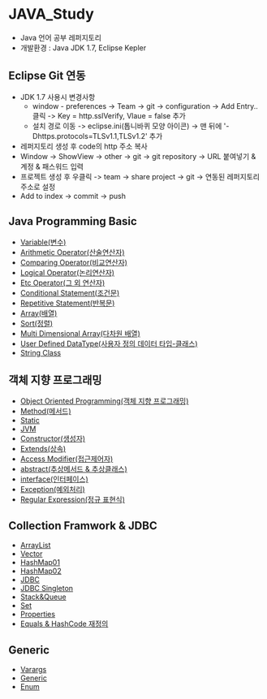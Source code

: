 # JAVA_Study

- Java 언어 공부 레퍼지토리
- 개발환경 : Java JDK 1.7, Eclipse Kepler



## Eclipse Git 연동

- JDK 1.7 사용시 변경사항
  - window - preferences -> Team -> git -> configuration -> Add Entry.. 클릭 -> Key = http.sslVerify, Vlaue = false 추가
  - 설치 경로 이동 -> eclipse.ini(톱니바퀴 모양 아이콘) -> 맨 뒤에 '-Dhttps.protocols=TLSv1.1,TLSv1.2' 추가
- 레퍼지토리 생성 후 code의 http 주소 복사
- Window -> ShowView -> other -> git -> git repository -> URL 붙여넣기 & 계정 & 패스워드 입력
- 프로젝트 생성 후 우클릭 -> team -> share project -> git -> 연동된 레퍼지토리 주소로 설정
- Add to index -> commit -> push



## Java Programming Basic

- [Variable(변수)](https://github.com/HYEONSEONG-KIM/JAVA_Study/blob/main/JavaProgramming/src/a_variable/Variable.java)
- [Arithmetic Operator(산술연산자)](https://github.com/HYEONSEONG-KIM/JAVA_Study/blob/main/JavaProgramming/src/b_operator/ArithmeticOperator.java)
- [Comparing Operator(비교연산자)](https://github.com/HYEONSEONG-KIM/JAVA_Study/blob/main/JavaProgramming/src/b_operator/ComparingOperator.java)
- [Logical Operator(논리연산자)](https://github.com/HYEONSEONG-KIM/JAVA_Study/blob/main/JavaProgramming/src/b_operator/LogicalOperator.java)
- [Etc Operator(그 외 연산자)](https://github.com/HYEONSEONG-KIM/JAVA_Study/blob/main/JavaProgramming/src/b_operator/Etc.java)
- [Conditional Statement(조건문)](https://github.com/HYEONSEONG-KIM/JAVA_Study/blob/main/JavaProgramming/src/c_statement/ConditionalStatement.java)
- [Repetitive Statement(반복문)](https://github.com/HYEONSEONG-KIM/JAVA_Study/blob/main/JavaProgramming/src/c_statement/RepetitiveStatement.java)
- [Array(배열)](https://github.com/HYEONSEONG-KIM/JAVA_Study/blob/main/JavaProgramming/src/d_array/Array.java)
- [Sort(정렬)](https://github.com/HYEONSEONG-KIM/JAVA_Study/blob/main/JavaProgramming/src/d_array/Sort.java)
- [Multi Dimensional Array(다차원 배열)](https://github.com/HYEONSEONG-KIM/JAVA_Study/blob/main/JavaProgramming/src/d_array/MultiDimensionalArray.java)
- [User Defined DataType(사용자 정의 데이터 타입-클래스)](https://github.com/HYEONSEONG-KIM/JAVA_Study/blob/main/JavaProgramming/src/e_oop/UserDefinedDataType.java)
- [String Class](https://github.com/HYEONSEONG-KIM/JAVA_Study/blob/main/JavaProgramming/src/e_oop/StringClass.java)


## 객체 지향 프로그래밍
- [Object Oriented Programming(객체 지향 프로그래밍)](https://github.com/HYEONSEONG-KIM/JAVA_Study/blob/main/JavaProgramming/src/e_oop/OOP.java)
- [Method(메서드)](https://github.com/HYEONSEONG-KIM/JAVA_Study/blob/main/JavaProgramming/src/e_oop/SampleClass.java)
- [Static](https://github.com/HYEONSEONG-KIM/JAVA_Study/blob/main/JavaProgramming/src/e_oop/Static.java)
- [JVM](https://github.com/HYEONSEONG-KIM/JAVA_Study/blob/main/JavaProgramming/src/e_oop/JVM.java)
- [Constructor(생성자)](https://github.com/HYEONSEONG-KIM/JAVA_Study/blob/main/JavaProgramming/src/e_oop/VariableInit.java)
- [Extends(상속)](https://github.com/HYEONSEONG-KIM/JAVA_Study/blob/main/JavaProgramming/src/g_oop2/SampleParent.java)
- [Access Modifier(접근제어자)](https://github.com/HYEONSEONG-KIM/JAVA_Study/blob/main/JavaProgramming/src/g_oop2/AccessModifier.java)
- [abstract(추상메서드 & 추상클래스)](https://github.com/HYEONSEONG-KIM/JAVA_Study/blob/main/JavaProgramming/src/g_oop2/SampleAbstractParent.java)
- [interface(인터페이스)](https://github.com/HYEONSEONG-KIM/JAVA_Study/blob/main/JavaProgramming/src/g_oop2/SampleInterface.java)
- [Exception(예외처리)](https://github.com/HYEONSEONG-KIM/JAVA_Study/blob/main/JavaProgramming/src/h_exception/ExceptionHanding.java)
- [Regular Expression(정규 표현식)](https://github.com/HYEONSEONG-KIM/JAVA_Study/blob/main/JavaProgramming/src/i_regex/RegularExpression.java)


## Collection Framwork & JDBC
- [ArrayList](https://github.com/HYEONSEONG-KIM/JAVA_Study/blob/main/JavaProgramming/src/j_collection/ArrayListClass.java)
- [Vector](https://github.com/HYEONSEONG-KIM/JAVA_Study/blob/main/collection%20test/src/kr/or/ddit/basic/VectorTest.java)
- [HashMap01](https://github.com/HYEONSEONG-KIM/JAVA_Study/blob/main/JavaProgramming/src/j_collection/HashMapClass.java)
- [HashMap02](https://github.com/HYEONSEONG-KIM/JAVA_Study/blob/main/collection%20test/src/kr/or/ddit/basic/MapTest01.java)
- [JDBC](https://github.com/HYEONSEONG-KIM/JAVA_Study/blob/main/JavaProgramming/src/k_jdbc/JDBC.java)
- [JDBC Singleton](https://github.com/HYEONSEONG-KIM/JAVA_Study/blob/main/JavaProgramming/src/k_jdbc/JDBCUtil.java)
- [Stack&Queue](https://github.com/HYEONSEONG-KIM/JAVA_Study/blob/main/collection%20test/src/kr/or/ddit/basic/StackQueueTest.java)
- [Set](https://github.com/HYEONSEONG-KIM/JAVA_Study/blob/main/collection%20test/src/kr/or/ddit/basic/SetTest.java)
- [Properties](https://github.com/HYEONSEONG-KIM/JAVA_Study/blob/main/collection%20test/src/kr/or/ddit/basic/PropertiesTest.java)
- [Equals & HashCode 재정의](https://github.com/HYEONSEONG-KIM/JAVA_Study/blob/main/collection%20test/src/kr/or/ddit/basic/EqualsHashCodeTest.java)


## Generic
- [Varargs](https://github.com/HYEONSEONG-KIM/JAVA_Study/blob/main/genericTest/src/kr/or/ddit/basic/args/ArgsTest.java)
- [Generic](https://github.com/HYEONSEONG-KIM/JAVA_Study/blob/main/genericTest/src/kr/or/ddit/basic/generic/GenericTest.java)
- [Enum](https://github.com/HYEONSEONG-KIM/JAVA_Study/blob/main/genericTest/src/kr/or/ddit/basic/enumtest/EnumTest.java)

